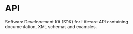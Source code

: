 API
===

Software Developement Kit (SDK) for Lifecare API containing documentation, XML schemas and examples.   
